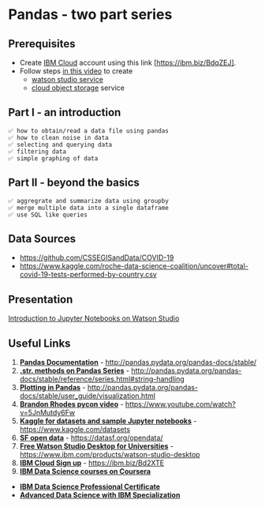 # Pandas - two part series

## Prerequisites
- Create [IBM Cloud](https://ibm.biz/BdqZEJ) account using this link [https://ibm.biz/BdqZEJ].
- Follow steps [in this video](https://www.youtube.com/watch?v=a3wUQ_nomFg) to create
  - [watson studio service](https://cloud.ibm.com/catalog/services/watson-studio)
  - [cloud object storage](https://cloud.ibm.com/catalog/services/cloud-object-storage) service

## Part I - an introduction

    ✅ how to obtain/read a data file using pandas
    ✅ how to clean noise in data
    ✅ selecting and querying data
    ✅ filtering data
    ✅ simple graphing of data

## Part II - beyond the basics

    ✅ aggregrate and summarize data using groupby
    ✅ merge multiple data into a single dataframe
    ✅ use SQL like queries


## Data Sources
- https://github.com/CSSEGISandData/COVID-19
- https://www.kaggle.com/roche-data-science-coalition/uncover#total-covid-19-tests-performed-by-country.csv
  
## Presentation
[Introduction to Jupyter Notebooks on Watson Studio](https://slides.com/upkar/pandas-series)

## Useful Links
1. **[Pandas Documentation](http://pandas.pydata.org/pandas-docs/stable/)** - http://pandas.pydata.org/pandas-docs/stable/
2. **[.str. methods on Pandas Series](http://pandas.pydata.org/pandas-docs/stable/reference/series.html#string-handling)** - http://pandas.pydata.org/pandas-docs/stable/reference/series.html#string-handling
3. **[Plotting in Pandas](http://pandas.pydata.org/pandas-docs/stable/user_guide/visualization.html)** - http://pandas.pydata.org/pandas-docs/stable/user_guide/visualization.html
4. **[Brandon Rhodes pycon video](https://www.youtube.com/watch?v=5JnMutdy6Fw)** - https://www.youtube.com/watch?v=5JnMutdy6Fw
5. **[Kaggle for datasets and sample Jupyter notebooks](https://www.kaggle.com/datasets)** - https://www.kaggle.com/datasets
6. **[SF open data](https://datasf.org/opendata/)** - https://datasf.org/opendata/
7. **[Free Watson Studio Desktop for Universities](https://www.ibm.com/products/watson-studio-desktop)** - https://www.ibm.com/products/watson-studio-desktop
8. **[IBM Cloud Sign up](https://ibm.biz/Bd2XTE)** - https://ibm.biz/Bd2XTE
9. **[IBM Data Science courses on Coursera](https://www.coursera.org/courses?query=ibm%20data%20science)**
  - **[IBM Data Science Professional Certificate](https://www.coursera.org/specializations/ibm-data-science-professional-certificate)**
  - **[Advanced Data Science with IBM Specialization](https://www.coursera.org/specializations/advanced-data-science-ibm)**
